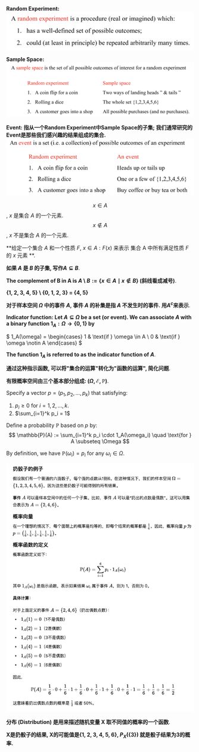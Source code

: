 **Random Experiment:**
![](fig_2_1a.png)  

**Sample Space:**
![](fig_2_1b.png)  

**Event: 指从一个Random Experiment中Sample Space的子集; 我们通常研究的Event是那些我们感兴趣的结果组成的集合.**
![](fig_2_1c.png)  

$$ x \in A $$, $x$ 是集合 $A$ 的一个元素.
$$ x \notin A $$, $x$ 不是集合 $A$ 的一个元素.

**给定一个集合 $A$ 和一个性质 $F$, ${ x \in A: F(x) }$ 来表示 集合 A 中所有满足性质 $F$ 的 $x$ 元素 **.

**如果 $A$ 是 $B$ 的子集, 写作$A \subseteq B$**.

**The complement of B in A is $A \setminus B := \{ x \in A \mid x \notin B \}$ (斜线看成减号)**. 

**{1, 2, 3, 4, 5} \ {0, 1, 2, 3} = {4, 5}**

**对于样本空间 $\Omega$ 中的事件 $A$, 事件 $A$ 的补集是指 $A$ 不发生时的事件. 用$A^c$来表示**.

**Indicator function: Let $A \subseteq \Omega$ be a set (or event). We can associate $A$ with a binary function $1_A: \Omega \rightarrow \{0,1\}$ by**

$
1_A(\omega) = \begin{cases} 
1 & \text{if } \omega \in A \\
0 & \text{if } \omega \notin A
\end{cases}
$

**The function $1_A$ is referred to as the indicator function of $A$**.

**通过这种指示函数, 可以将"集合的运算"转化为"函数的运算", 简化问题**.

**有限概率空间由三个基本部分组成: $(\Omega, \mathcal{E}, \mathbb{P})$**.

Specify a vector $p = (p_1, p_2, \ldots, p_k)$ that satisfying:
1. $p_i \geq 0$ for $i = 1, 2, \ldots, k.$
2. $\sum_{i=1}^k p_i = 1$

Define a probability $\mathbb{P}$ based on $p$ by:
$$
\mathbb{P}(A) := \sum_{i=1}^k p_i \cdot 1_A(\omega_i) \quad \text{for } A \subseteq \Omega
$$

By definition, we have $\mathbb{P}(\omega_i) = p_i$ for any $\omega_i \in \Omega$.   

![](fig_3_1_eg_1.png)  

**分布 (Distribution) 是用来描述随机变量 X 取不同值的概率的一个函数**.

**X是扔骰子的结果, X的可能值是{1, 2, 3, 4, 5, 6}, $P_X(\{3\})$ 就是骰子结果为3的概率.**



